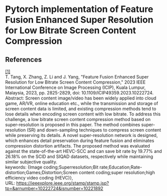 # Pytorch implementation of Feature Fusion Enhanced Super Resolution for Low Bitrate Screen Content Compression

## References

<a href="https://ieeexplore.ieee.org/stamp/stamp.jsp?tp=&arnumber=10222724&isnumber=10221892" id="1">[1]</a>  
T. Tang, X. Zhang, Z. Li and J. Yang, "Feature Fusion Enhanced Super Resolution for Low Bitrate Screen Content Compression," 2023 IEEE International Conference on Image Processing (ICIP), Kuala Lumpur, Malaysia, 2023, pp. 2825-2829, doi: 10.1109/ICIP49359.2023.10222724.  
Abstract: Screen content image/video has been widely applied into cloud game, AR/VR, online education etc., while the transmission and storage of screen content data is limited, and existing compression methods tend to lose details when encoding screen content with low bitrate. To address this challenge, a low bitrate screen content compression method based on super-resolution is proposed in this paper. The method combines super-resolution (SR) and down-sampling techniques to compress screen content while preserving its details. A novel super-resolution network is designed, which enhances detail preservation during feature fusion and eliminates compression distortion artifacts. The proposed method was evaluated against the state-of-the-art HEVC-SCC and can save bit rate by 19.77% and 26.18% on the SCID and SIQAD datasets, respectively while maintaining similar subjective quality.  
keywords: {Image coding;Superresolution;Bit rate;Education;Rate-distortion;Games;Distortion;Screen content coding;super resolution;high efficiency video coding (HEVC)},  
URL: https://ieeexplore.ieee.org/stamp/stamp.jsp?tp=&arnumber=10222724&isnumber=10221892